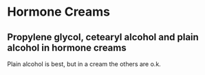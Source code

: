 # Hormone Creams

## Propylene glycol, cetearyl alcohol and plain alcohol in hormone creams
Plain alcohol is best, but in a cream the others are o.k.
